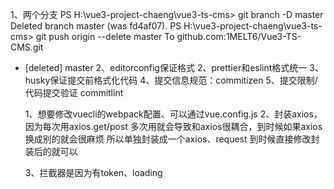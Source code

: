 1、两个分支
PS H:\vue3-project-chaeng\vue3-ts-cms> git branch -D master
Deleted branch master (was fd4af07).
PS H:\vue3-project-chaeng\vue3-ts-cms> git push origin --delete master
To github.com:1MELT6/Vue3-TS-CMS.git

- [deleted] master
2、editorconfig保证格式
2、prettier和eslint格式统一
3、husky保证提交前格式化代码
4、提交信息规范：commitizen
5、提交限制/代码提交验证 commitlint


  1、想要修改vuecli的webpack配置、可以通过vue.config.js
  2、封装axios，因为每次用axios.get/post 多次用就会导致和axios很耦合，到时候如果axios换成别的就会很麻烦
  所以单独封装成一个axios、request 到时候直接修改封装后的就可以
  
  3、拦截器是因为有token、loading